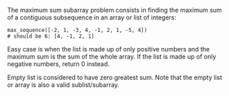 <p>The maximum sum subarray problem consists in finding the maximum sum of a contiguous subsequence in an array or list of integers:</p>
<pre style="display: none;"><code class="language-haskell"><span class="cm-variable">maxSequence</span> [<span class="cm-builtin">-</span><span class="cm-number">2</span>, <span class="cm-number">1</span>, <span class="cm-builtin">-</span><span class="cm-number">3</span>, <span class="cm-number">4</span>, <span class="cm-builtin">-</span><span class="cm-number">1</span>, <span class="cm-number">2</span>, <span class="cm-number">1</span>, <span class="cm-builtin">-</span><span class="cm-number">5</span>, <span class="cm-number">4</span>]
<span class="cm-comment">-- should be 6: [4, -1, 2, 1]</span>
</code></pre>
<pre style="display: none;"><code class="language-javascript"><span class="cm-variable">maxSequence</span>([<span class="cm-operator">-</span><span class="cm-number">2</span>, <span class="cm-number">1</span>, <span class="cm-operator">-</span><span class="cm-number">3</span>, <span class="cm-number">4</span>, <span class="cm-operator">-</span><span class="cm-number">1</span>, <span class="cm-number">2</span>, <span class="cm-number">1</span>, <span class="cm-operator">-</span><span class="cm-number">5</span>, <span class="cm-number">4</span>])
<span class="cm-comment">// should be 6: [4, -1, 2, 1]</span>
</code></pre>
<pre><code class="language-python"><span class="cm-variable">max_sequence</span>([<span class="cm-operator">-</span><span class="cm-number">2</span>, <span class="cm-number">1</span>, <span class="cm-operator">-</span><span class="cm-number">3</span>, <span class="cm-number">4</span>, <span class="cm-operator">-</span><span class="cm-number">1</span>, <span class="cm-number">2</span>, <span class="cm-number">1</span>, <span class="cm-operator">-</span><span class="cm-number">5</span>, <span class="cm-number">4</span>])
<span class="cm-comment"># should be 6: [4, -1, 2, 1]</span>
</code></pre>
<pre style="display: none;"><code class="language-clojure"><span class="cm-bracket">(</span><span class="cm-builtin">max-sequence</span> <span class="cm-bracket">[</span><span class="cm-number">-2</span>, <span class="cm-number">1</span>, <span class="cm-number">-3</span>, <span class="cm-number">4</span>, <span class="cm-number">-1</span>, <span class="cm-number">2</span>, <span class="cm-number">1</span>, <span class="cm-number">-5</span>, <span class="cm-number">4</span><span class="cm-bracket">]</span><span class="cm-bracket">)</span>
<span class="cm-comment">;; should be 6: [4, -1, 2, 1]</span>
</code></pre>
<pre style="display: none;"><code class="language-java"><span class="cm-variable">Max</span>.<span class="cm-variable">sequence</span>(<span class="cm-keyword">new</span> <span class="cm-type">int</span>[]{<span class="cm-operator">-</span><span class="cm-number">2</span>, <span class="cm-number">1</span>, <span class="cm-operator">-</span><span class="cm-number">3</span>, <span class="cm-number">4</span>, <span class="cm-operator">-</span><span class="cm-number">1</span>, <span class="cm-number">2</span>, <span class="cm-number">1</span>, <span class="cm-operator">-</span><span class="cm-number">5</span>, <span class="cm-number">4</span>});
<span class="cm-comment">// should be 6: {4, -1, 2, 1}</span>
</code></pre>
<pre style="display: none;"><code class="language-scala"><span class="cm-variable">Max</span>.<span class="cm-variable">sequence</span>(<span class="cm-type">Array</span>(<span class="cm-operator">-</span><span class="cm-number">2</span>, <span class="cm-number">1</span>, <span class="cm-operator">-</span><span class="cm-number">3</span>, <span class="cm-number">4</span>, <span class="cm-operator">-</span><span class="cm-number">1</span>, <span class="cm-number">2</span>, <span class="cm-number">1</span>, <span class="cm-operator">-</span><span class="cm-number">5</span>, <span class="cm-number">4</span>));
<span class="cm-comment">// should be 6: Array(4, -1, 2, 1)</span>
</code></pre>
<pre style="display: none;"><code class="language-kotlin"><span class="cm-variable">maxSequence</span>(<span class="cm-variable">listOf</span>(<span class="cm-operator">-</span><span class="cm-number">2</span>, <span class="cm-number">1</span>, <span class="cm-operator">-</span><span class="cm-number">3</span>, <span class="cm-number">4</span>, <span class="cm-operator">-</span><span class="cm-number">1</span>, <span class="cm-number">2</span>, <span class="cm-number">1</span>, <span class="cm-operator">-</span><span class="cm-number">5</span>, <span class="cm-number">4</span>));
<span class="cm-comment">// should be 6: listOf(4, -1, 2, 1)</span>
</code></pre>
<pre style="display: none;"><code class="language-c"><span class="cm-variable">maxSequence</span>({<span class="cm-operator">-</span><span class="cm-number">2</span>, <span class="cm-number">1</span>, <span class="cm-operator">-</span><span class="cm-number">3</span>, <span class="cm-number">4</span>, <span class="cm-operator">-</span><span class="cm-number">1</span>, <span class="cm-number">2</span>, <span class="cm-number">1</span>, <span class="cm-operator">-</span><span class="cm-number">5</span>, <span class="cm-number">4</span>}, <span class="cm-number">9</span>)
<span class="cm-comment">// should return 6, from sub-array: {4, -1, 2, 1}</span>
</code></pre>
<pre style="display: none;"><code class="language-cpp"><span class="cm-variable">maxSequence</span>({<span class="cm-operator">-</span><span class="cm-number">2</span>, <span class="cm-number">1</span>, <span class="cm-operator">-</span><span class="cm-number">3</span>, <span class="cm-number">4</span>, <span class="cm-operator">-</span><span class="cm-number">1</span>, <span class="cm-number">2</span>, <span class="cm-number">1</span>, <span class="cm-operator">-</span><span class="cm-number">5</span>, <span class="cm-number">4</span>});
<span class="cm-comment">//should be 6: {4, -1, 2, 1}</span>
</code></pre>
<pre style="display: none;"><code class="language-rust"><span class="cm-variable">max_sequence</span>(&amp;[<span class="cm-operator">-</span><span class="cm-number">2</span>, <span class="cm-number">1</span>, <span class="cm-operator">-</span><span class="cm-number">3</span>, <span class="cm-number">4</span>, <span class="cm-operator">-</span><span class="cm-number">1</span>, <span class="cm-number">2</span>, <span class="cm-number">1</span>, <span class="cm-operator">-</span><span class="cm-number">5</span>, <span class="cm-number">4</span>]);
<span class="cm-comment">//should be 6: [4, -1, 2, 1]</span>
</code></pre>
<pre style="display: none;"><code class="language-cobol">       maxSequence [<span class="cm-number">-2</span>, <span class="cm-number">1</span>, <span class="cm-number">-3</span>, <span class="cm-number">4</span>, <span class="cm-number">-1</span>, <span class="cm-number">2</span>, <span class="cm-number">1</span>, <span class="cm-number">-5</span>, <span class="cm-number">4</span>]
      <span class="cm-comment">* should be 6: [4, -1, 2, 1]</span>
</code></pre>
<p>Easy case is when the list is made up of only positive numbers and the maximum sum is the sum of the whole array. If the list is made up of only negative numbers, return 0 instead.</p>
<p>Empty list is considered to have zero greatest sum. Note that the empty list or array is also a valid sublist/subarray.</p>
